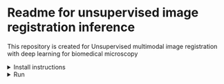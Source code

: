 # Readme for unsupervised image registration inference


This repository is created for Unsupervised multimodal image registration with deep learning for biomedical microscopy 

<details>
<summary>Install instructions </summary>
## Setup a python enviroment
create a virutal enviroment with python version 3.6

activate the virtualenv
pip install  -r requirements.txt

## download models
Download models for cut and SuperPoint

## download exmaple images and preprocess them

</details>

<details>
<summary>Run</summary>


## Run

Start the pipeline with arguments:
Cut model path: where latest_net.G is located
SuperPoint model path, where saved_model.pb is located
Image A path
Image B path



### Example

'''
python3 run_pipeline.py "./models/cut/cut_unaligned_resize/" "./models/sp/sp_v6/" "./Images/A/p1_wA1_t1_m9_c1_z0_l1_o0_1.png" "Images/B/p1_wA1_t1_m9_c1_z0_l1_o0_1.png"
'''

</details>
